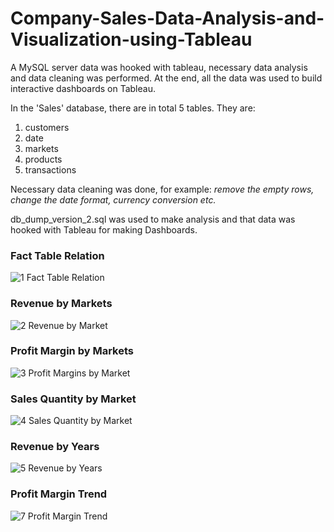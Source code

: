 # Company-Sales-Data-Analysis-and-Visualization-using-Tableau
A MySQL server data was hooked with tableau, necessary data analysis and data cleaning was performed. At the end, all the data was used to build interactive dashboards on Tableau.

In the 'Sales' database, there are in total 5 tables. They are:
1. customers
2. date
3. markets
4. products
5. transactions

Necessary data cleaning was done, for example: *remove the empty rows, change the date format, currency conversion etc.*

db_dump_version_2.sql was used to make analysis and that data was hooked with Tableau for making Dashboards.

### Fact Table Relation
![1  Fact Table Relation](https://user-images.githubusercontent.com/45898995/120525890-72313580-c3fa-11eb-8bdf-8be451295868.png)

### Revenue by Markets
![2  Revenue by Market](https://user-images.githubusercontent.com/45898995/120526212-c805dd80-c3fa-11eb-869a-bc9490bff405.png)

### Profit Margin by Markets
![3  Profit Margins by Market](https://user-images.githubusercontent.com/45898995/120526368-f1bf0480-c3fa-11eb-973b-02d48a2b3761.png)

### Sales Quantity by Market
![4  Sales Quantity by Market](https://user-images.githubusercontent.com/45898995/120526527-19ae6800-c3fb-11eb-9970-c19157a40e93.png)

### Revenue by Years
![5  Revenue by Years](https://user-images.githubusercontent.com/45898995/120526631-39459080-c3fb-11eb-9ca9-184d9339d287.png)

### Profit Margin Trend
![7  Profit Margin Trend](https://user-images.githubusercontent.com/45898995/120526724-55e1c880-c3fb-11eb-993e-151981b587dc.png)
